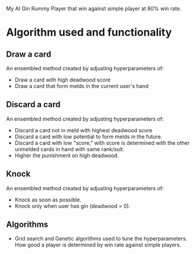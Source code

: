 My AI Gin Rummy Player that win against simple player at 80% win rate.  

# Algorithm used and functionality  

## Draw a card  
An ensembled method created by adjusting hyperparameters of:  
- Draw a card with high deadwood score  
- Draw a card that form melds in the current user's hand  

## Discard a card  
An ensembled method created by adjusting hyperparameters of:  
- Discard a card not in meld with highest deadwood score  
- Discard a card with low potential to form melds in the future.  
- Discard a card with low "score," with score is determined with the other unmelded cards in hand with same rank/suit.  
- Higher the punishment on high deadwood.  

## Knock 
An ensembled method created by adjusting hyperparameters of:
- Knock as soon as possible.  
- Knock only when user has gin (deadwood = 0).  

## Algorithms
- Grid search and Genetic algorithms used to tune the hyperparameters. How good a player is determined by win rate against simple players. 